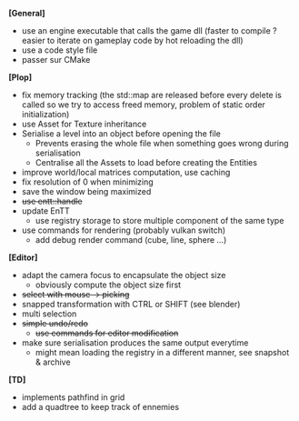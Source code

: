 
**[General]**
- use an engine executable that calls the game dll (faster to compile ? easier to iterate on gameplay code by hot reloading the dll)
- use a code style file
- passer sur CMake


**[Plop]**

- fix memory tracking (the std::map are released before every delete is called so we try to access freed memory, problem of static order initialization)
- use Asset for Texture inheritance
- Serialise a level into an object before opening the file
	- Prevents erasing the whole file when something goes wrong during serialisation 
	- Centralise all the Assets to load before creating the Entities
- improve world/local matrices computation, use caching
- fix resolution of 0 when minimizing
- save the window being maximized
- ~~use entt::handle~~
- update EnTT
	- use registry storage to store multiple component of the same type
- use commands for rendering (probably vulkan switch)
	- add debug render command (cube, line, sphere ...)


**[Editor]**

- adapt the camera focus to encapsulate the object size
	- obviously compute the object size first
- ~~select with mouse -> picking~~
- snapped transformation with CTRL or SHIFT (see blender)
- multi selection
- ~~simple undo/redo~~
	- ~~use commands for editor modification~~
- make sure serialisation produces the same output everytime
	- might mean loading the registry in a different manner, see snapshot & archive


**[TD]**

- implements pathfind in grid
- add a quadtree to keep track of ennemies


